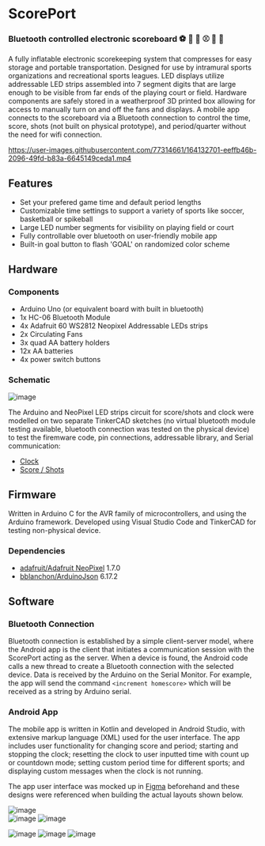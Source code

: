 # ScorePort

### Bluetooth controlled electronic scoreboard ⚽️ 🏀 🏈 ⚾️ 🏐 🏉 

A fully inflatable electronic scorekeeping system that compresses for easy storage and portable transportation.  Designed for use by intramural sports organizations and recreational sports leagues. LED displays utilize addressable LED strips assembled into 7 segment digits that are large enough to be visible from far ends of the playing court or field.  Hardware components are safely stored in a weatherproof 3D printed box allowing for access to manually turn on and off the fans and displays.  A mobile app connects to the scoreboard via a Bluetooth connection to control the time, score, shots (not built on physical prototype), and period/quarter without the need for wifi connection.

https://user-images.githubusercontent.com/77314661/164132701-eeffb46b-2096-49fd-b83a-6645149ceda1.mp4


## Features
- Set your prefered game time and default period lengths
- Customizable time settings to support a variety of sports like soccer, basketball or spikeball
- Large LED number segments for visibility on playing field or court
- Fully controllable over bluetooth on user-friendly mobile app
- Built-in goal button to flash 'GOAL' on randomized color scheme

## Hardware

### Components

- Arduino Uno (or equivalent board with built in bluetooth)
- 1x HC-06 Bluetooth Module
- 4x Adafruit 60 WS2812 Neopixel Addressable LEDs strips
- 2x Circulating Fans
- 3x quad AA battery holders
- 12x AA batteries
- 4x power switch buttons

### Schematic

![image](https://user-images.githubusercontent.com/77314661/164131380-079c965e-478b-4c2f-b70c-5bc9246357b1.png)

The Arduino and NeoPixel LED strips circuit for score/shots and clock were modelled on two separate TinkerCAD sketches (no virtual bluetooth module testing available, bluetooth connection was tested on the physical device) to test the firemware code, pin connections, addressable library, and Serial communication:

- [Clock](https://www.tinkercad.com/login?next=%2Fthings%2FipT19Fd9uXQ-fabulous-luulia-amur%2Feditel%3Fsharecode%3DmgtLCh8mOluWIWKFgePiFf8DEEMq6n7NJTlxXU7f0uQ)
- [Score / Shots](https://www.tinkercad.com/things/h8cbnCAmsZ4-1score-segment-leds/editel?sharecode=FjUpfV3TMvTk0h-rpqfup-ZYqf5LUnMXKbBtl5f3qfk)


## Firmware

Written in Arduino C for the AVR family of microcontrollers, and using the Arduino framework. Developed using Visual Studio Code and TinkerCAD for testing non-physical device. 

### Dependencies
- [adafruit/Adafruit NeoPixel](https://github.com/adafruit/Adafruit_NeoPixel) 1.7.0
- [bblanchon/ArduinoJson](https://github.com/bblanchon/ArduinoJson) 6.17.2


## Software

### Bluetooth Connection

Bluetooth connection is established by a simple client-server model, where the Android app is the client that initiates a communication session with the ScorePort acting as the server. When a device is found, the Android code calls a new thread to create a Bluetooth connection with the selected device. Data is received by the Arduino on the Serial Monitor.  For example, the app will send the command ```<increment homescore>``` which will be received as a string by Arduino serial.

### Android App

The mobile app is written in Kotlin and developed in Android Studio, with extensive markup language (XML) used for the user interface. The app includes user functionality for changing score and period; starting and stopping the clock; resetting the clock to user inputted time with count up or countdown mode; setting custom period time for different sports; and displaying custom messages when the clock is not running.

The app user interface was mocked up in [Figma](https://www.figma.com/file/UGBB1Kjmnd156oiMjIX9bv/ScorePort-App-UI?node-id=0%3A1) beforehand and these designs were referenced when building the actual layouts shown below.

![image](https://user-images.githubusercontent.com/77314661/165063783-3c49c2be-0373-4f65-8c33-8a2b45ccfc6b.png) 	 	 
![image](https://user-images.githubusercontent.com/77314661/165063400-9f81dc5b-006e-497b-91ba-6f706facfc0a.png)
![image](https://user-images.githubusercontent.com/77314661/165063423-3e2ca544-b6ad-454c-84f6-6a8a20bea0c2.png)

![image](https://user-images.githubusercontent.com/77314661/165063521-ac4b7017-4e05-4127-b498-ceb87e9bf9c2.png)
![image](https://user-images.githubusercontent.com/77314661/165063542-7791f9a0-577c-4931-bed1-5449059bf0cf.png)
![image](https://user-images.githubusercontent.com/77314661/165063759-a9dd0232-ca48-4c56-adaa-1b0e0852e46d.png)

 	 	 

 	 	 
